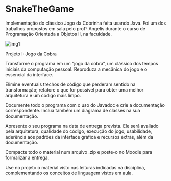 # SnakeTheGame
Implementação do clássico Jogo da Cobrinha feita usando Java.
Foi um dos trabalhos propostos em sala pelo prof° Angelis durante o curso de Programação Orientada a Objetos II, na faculdade.


![img1](https://user-images.githubusercontent.com/17063193/65259973-fbe08880-dadb-11e9-816f-086710e4fb05.png)



Projeto I: Jogo da Cobra

Transforme o programa em um “jogo da cobra”, um clássico dos tempos iniciais da computação pessoal.
Reproduza a mecânica do jogo e o essencial da interface.

Elimine eventuais trechos de código que perderam sentido na transformação; refatore o que for possível para obter uma melhor arquitetura e um código mais limpo.

Documente todo o programa com o uso do Javadoc e crie a documentação correspondente. Inclua também um diagrama de classes na sua documentação.

Apresente o seu programa na data de entrega prevista. Ele será avaliado pela arquitetura, qualidade do código, execução do jogo, usabilidade, aderência aos padrões da interface gráfica e recursos extras, além da documentação.

Compacte todo o material num arquivo .zip e poste-o no Moodle para formalizar a entrega.

Use no projeto o material visto nas leituras indicadas na disciplina, complementando os conceitos de linguagem vistos em aula.
